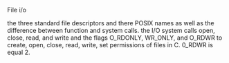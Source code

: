  File i/o

the three standard file descriptors and there POSIX names as well as the difference between function and system calls.
the I/O system calls open, close, read, and write and the flags O_RDONLY, WR_ONLY, and O_RDWR to create, open, close, read, write, set permissions of files in C. 0_RDWR is equal 2.


